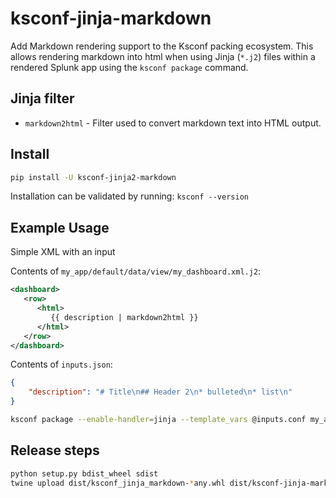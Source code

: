 # ksconf-jinja-markdown

Add Markdown rendering support to the Ksconf packing ecosystem.
This allows rendering markdown into html when using Jinja (`*.j2`) files within
a rendered Splunk app using the `ksconf package` command.

## Jinja filter

* `markdown2html` - Filter used to convert markdown text into HTML output.

## Install

```sh
pip install -U ksconf-jinja2-markdown
```

Installation can be validated by running:  `ksconf --version`


## Example Usage

Simple XML with an input

Contents of `my_app/default/data/view/my_dashboard.xml.j2`:

```xml
<dashboard>
   <row>
      <html>
         {{ description | markdown2html }}
      </html>
   </row>
</dashboard>
```

Contents of `inputs.json`:

```json
{
    "description": "# Title\n## Header 2\n* bulleted\n* list\n"
}
```

```sh
ksconf package --enable-handler=jinja --template_vars @inputs.conf my_app
```


## Release steps

```sh
python setup.py bdist_wheel sdist
twine upload dist/ksconf_jinja_markdown-*any.whl dist/ksconf-jinja-markdown-*.tar.gz
```
